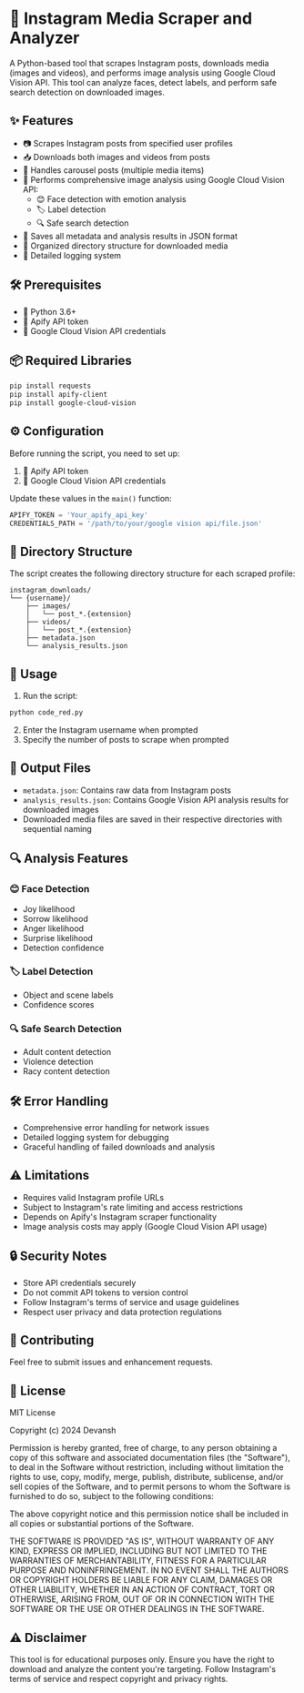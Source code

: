 # 📸 Instagram Media Scraper and Analyzer

A Python-based tool that scrapes Instagram posts, downloads media (images and videos), and performs image analysis using Google Cloud Vision API. This tool can analyze faces, detect labels, and perform safe search detection on downloaded images.

## ✨ Features

- 📷 Scrapes Instagram posts from specified user profiles
- 📥 Downloads both images and videos from posts
- 🎠 Handles carousel posts (multiple media items)
- 🧠 Performs comprehensive image analysis using Google Cloud Vision API:
  - 😊 Face detection with emotion analysis
  - 🏷️ Label detection
  - 🔍 Safe search detection
- 💾 Saves all metadata and analysis results in JSON format
- 📂 Organized directory structure for downloaded media
- 📝 Detailed logging system

## 🛠️ Prerequisites

- 🐍 Python 3.6+
- 🔑 Apify API token
- 🔐 Google Cloud Vision API credentials

## 📦 Required Libraries

```bash
pip install requests
pip install apify-client
pip install google-cloud-vision
```

## ⚙️ Configuration

Before running the script, you need to set up:

1. 🔑 Apify API token
2. 🔐 Google Cloud Vision API credentials

Update these values in the `main()` function:

```python
APIFY_TOKEN = 'Your_apify_api_key'
CREDENTIALS_PATH = '/path/to/your/google vision api/file.json'
```

## 📁 Directory Structure

The script creates the following directory structure for each scraped profile:

```
instagram_downloads/
└── {username}/
    ├── images/
    │   └── post_*.{extension}
    ├── videos/
    │   └── post_*.{extension}
    ├── metadata.json
    └── analysis_results.json
```

## 🚀 Usage

1. Run the script:
```bash
python code_red.py
```

2. Enter the Instagram username when prompted
3. Specify the number of posts to scrape when prompted

## 📄 Output Files

- `metadata.json`: Contains raw data from Instagram posts
- `analysis_results.json`: Contains Google Vision API analysis results for downloaded images
- Downloaded media files are saved in their respective directories with sequential naming

## 🔍 Analysis Features

### 😊 Face Detection
- Joy likelihood
- Sorrow likelihood
- Anger likelihood
- Surprise likelihood
- Detection confidence

### 🏷️ Label Detection
- Object and scene labels
- Confidence scores

### 🔍 Safe Search Detection
- Adult content detection
- Violence detection
- Racy content detection

## 🛠️ Error Handling

- Comprehensive error handling for network issues
- Detailed logging system for debugging
- Graceful handling of failed downloads and analysis

## ⚠️ Limitations

- Requires valid Instagram profile URLs
- Subject to Instagram's rate limiting and access restrictions
- Depends on Apify's Instagram scraper functionality
- Image analysis costs may apply (Google Cloud Vision API usage)

## 🔒 Security Notes

- Store API credentials securely
- Do not commit API tokens to version control
- Follow Instagram's terms of service and usage guidelines
- Respect user privacy and data protection regulations

## 🤝 Contributing

Feel free to submit issues and enhancement requests.

## 📜 License
MIT License

Copyright (c) 2024 Devansh

Permission is hereby granted, free of charge, to any person obtaining a copy
of this software and associated documentation files (the "Software"), to deal
in the Software without restriction, including without limitation the rights
to use, copy, modify, merge, publish, distribute, sublicense, and/or sell
copies of the Software, and to permit persons to whom the Software is
furnished to do so, subject to the following conditions:

The above copyright notice and this permission notice shall be included in all
copies or substantial portions of the Software.

THE SOFTWARE IS PROVIDED "AS IS", WITHOUT WARRANTY OF ANY KIND, EXPRESS OR
IMPLIED, INCLUDING BUT NOT LIMITED TO THE WARRANTIES OF MERCHANTABILITY,
FITNESS FOR A PARTICULAR PURPOSE AND NONINFRINGEMENT. IN NO EVENT SHALL THE
AUTHORS OR COPYRIGHT HOLDERS BE LIABLE FOR ANY CLAIM, DAMAGES OR OTHER
LIABILITY, WHETHER IN AN ACTION OF CONTRACT, TORT OR OTHERWISE, ARISING FROM,
OUT OF OR IN CONNECTION WITH THE SOFTWARE OR THE USE OR OTHER DEALINGS IN THE
SOFTWARE.

## ⚠️ Disclaimer

This tool is for educational purposes only. Ensure you have the right to download and analyze the content you're targeting. Follow Instagram's terms of service and respect copyright and privacy rights.
